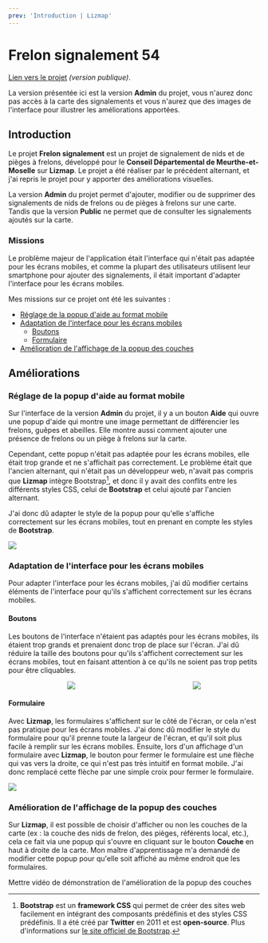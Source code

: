 ```yaml
---
prev: 'Introduction | Lizmap'
---
```


<script setup>
import CustomContainer from '/components/CustomContainer.vue'
</script>

# Frelon signalement 54

<custom-container type="info">
<p>
<a target="_blank" href="https://webcarto.infogeo54.fr/index.php/view/map?repository=public&project=Frelon_signalement_public">Lien vers le projet</a> <i>(version publique)</i>.
</p>
<p>
La version présentée ici est la version <strong>Admin</strong> du projet, vous n'aurez donc pas accès à la carte des signalements et vous n'aurez que des images de l'interface pour illustrer les améliorations apportées.
</p>
</custom-container>

## Introduction

Le projet **Frelon signalement** est un projet de signalement de nids et de pièges à frelons, développé pour le **Conseil Départemental de Meurthe-et-Moselle** sur **Lizmap**.
Le projet a été réaliser par le précédent alternant, et j'ai repris le projet pour y apporter des améliorations visuelles.

La version **Admin** du projet permet d'ajouter, modifier ou de supprimer des signalements de nids de frelons ou de pièges à frelons sur une carte.
Tandis que la version **Public** ne permet que de consulter les signalements ajoutés sur la carte.

### Missions

Le problème majeur de l'application était l'interface qui n'était pas adaptée pour les écrans mobiles, 
et comme la plupart des utilisateurs utilisent leur smartphone pour ajouter des signalements, 
il était important d'adapter l'interface pour les écrans mobiles.

Mes missions sur ce projet ont été les suivantes :
- [Réglage de la popup d'aide au format mobile](#reglage-de-la-popup-d-aide-au-format-mobile)
- [Adaptation de l'interface pour les écrans mobiles](#adaptation-de-l-interface-pour-les-ecrans-mobiles)
    - [Boutons](#boutons)
    - [Formulaire](#formulaire)
- [Amélioration de l'affichage de la popup des couches](#amelioration-de-l-affichage-de-la-popup-des-couches)

## Améliorations

### Réglage de la popup d'aide au format mobile

Sur l'interface de la version **Admin** du projet, il y a un bouton **Aide** qui ouvre une popup d'aide qui montre une image permettant de différencier les frelons, guêpes et abeilles.
Elle montre aussi comment ajouter une présence de frelons ou un piège à frelons sur la carte.

Cependant, cette popup n'était pas adaptée pour les écrans mobiles, elle était trop grande et ne s'affichait pas correctement.
Le problème était que l'ancien alternant, qui n'était pas un développeur web, n'avait pas compris que **Lizmap** intègre Bootstrap[^1], 
et donc il y avait des conflits entre les différents styles CSS, celui de **Bootstrap** et celui ajouté par l'ancien alternant.

J'ai donc dû adapter le style de la popup pour qu'elle s'affiche correctement sur les écrans mobiles, tout en prenant en compte les styles de **Bootstrap**.

<img style="margin: 0 auto" src="/img/frelon_capture_popup.PNG?url">

### Adaptation de l'interface pour les écrans mobiles

Pour adapter l'interface pour les écrans mobiles, j'ai dû modifier certains éléments de l'interface pour qu'ils s'affichent correctement sur les écrans mobiles.

#### Boutons

Les boutons de l'interface n'étaient pas adaptés pour les écrans mobiles, ils étaient trop grands et prenaient donc trop de place sur l'écran.
J'ai dû réduire la taille des boutons pour qu'ils s'affichent correctement sur les écrans mobiles, tout en faisant attention à ce qu'ils ne soient pas trop petits pour être cliquables.

<div style="display: flex; align-items: center; justify-content: space-around">
  <img src="/img/frelon_capture_boutons_2.PNG?url">
  <img src="/img/frelon_capture_boutons.PNG?url">
</div>

#### Formulaire

Avec **Lizmap**, les formulaires s'affichent sur le côté de l'écran, or cela n'est pas pratique pour les écrans mobiles.
J'ai donc dû modifier le style du formulaire pour qu'il prenne toute la largeur de l'écran, et qu'il soit plus facile à remplir sur les écrans mobiles.
Ensuite, lors d'un affichage d'un formulaire avec **Lizmap**, le bouton pour fermer le formulaire est une flèche qui vas vers la droite, ce qui n'est pas très intuitif en format mobile.
J'ai donc remplacé cette flèche par une simple croix pour fermer le formulaire.

<img style="margin: 0 auto" src="/img/frelon_capture_form.PNG?url">

### Amélioration de l'affichage de la popup des couches

Sur **Lizmap**, il est possible de choisir d'afficher ou non les couches de la carte (ex : la couche des nids de frelon, des pièges, référents local, etc.), 
cela ce fait via une popup qui s'ouvre en cliquant sur le bouton **Couche** en haut à droite de la carte.
Mon maître d'apprentissage m'a demandé de modifier cette popup pour qu'elle soit affiché au même endroit que les formulaires.

<custom-container type="warning">
<p>
Mettre vidéo de démonstration de l'amélioration de la popup des couches
</p>
</custom-container>

[^1]: **Bootstrap** est un **framework CSS** qui permet de créer des sites web facilement en intégrant des composants prédéfinis et des styles CSS prédéfinis.
Il a été créé par **Twitter** en 2011 et est **open-source**. Plus d'informations sur [le site officiel de Bootstrap](https://getbootstrap.com/).